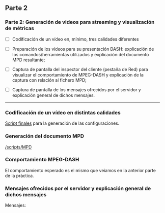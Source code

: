 ##  Parte 2


###  Parte 2: Generación de videos para streaming y visualización de métricas

- [ ] Codificación de un vídeo en, mínimo, tres calidades diferentes

- [ ] Preparación de los vídeos para su presentación DASH: explicación de los comandos/herramientas utilizados y explicación del documento MPD resultante;

- [ ] Captura de pantalla del inspector del cliente (pestaña de Red) para visualizar el comportamiento de MPEG-DASH y explicación de la captura con relación al fichero MPD;

- [ ] Captura de pantalla de los mensajes ofrecidos por el servidor y explicación general de dichos mensajes.


---


###  Codificación de un vídeo en distintas calidades

[Script finales]() para la generación de las configuraciones.




###  Generación del documento MPD

[/scripts/MPD]()


###  Comportamiento MPEG-DASH

El comportamiento esperado es el mismo que veíamos en la anterior parte de la práctica.


###  Mensajes ofrecidos por el servidor y explicación general de dichos mensajes

Mensajes: